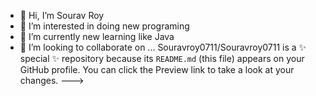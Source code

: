 - 👋 Hi, I’m Sourav Roy 
- 👀 I’m interested in doing new programing 
- 🌱 I’m currently new learning like Java 
- 💞️ I’m looking to collaborate on ...
Souravroy0711/Souravroy0711 is a ✨ special ✨ repository because its `README.md` (this file) appears on your GitHub profile.
You can click the Preview link to take a look at your changes.
--->
